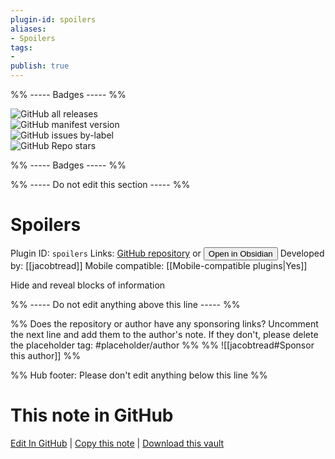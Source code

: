 ```yaml
---
plugin-id: spoilers
aliases:
- Spoilers
tags: 
- 
publish: true
---
```


%% ----- Badges ----- %%

![GitHub all releases](https://img.shields.io/github/downloads/jacobtread/obsidian-spoilers/total?color=573E7A&logo=github&style=for-the-badge)   
![GitHub manifest version](https://img.shields.io/github/manifest-json/v/jacobtread/obsidian-spoilers?color=573E7A&logo=github&style=for-the-badge)   
![GitHub issues by-label](https://img.shields.io/github/issues/jacobtread/obsidian-spoilers/help%20wanted?color=573E7A&logo=github&style=for-the-badge)   
![GitHub Repo stars](https://img.shields.io/github/stars/jacobtread/obsidian-spoilers?color=573E7A&logo=github&style=for-the-badge)

%% ----- Badges ----- %%

%% ----- Do not edit this section ----- %%

# Spoilers

Plugin ID: `spoilers`
Links: [GitHub repository](https://github.com/jacobtread/obsidian-spoilers) or [<button id=HH>Open in Obsidian</button>](obsidian://show-plugin?id=spoilers)
Developed by: [[jacobtread]]
Mobile compatible: [[Mobile-compatible plugins|Yes]]

Hide and reveal blocks of information

%% ----- Do not edit anything above this line ----- %% 

%% Does the repository or author have any sponsoring links? Uncomment the next line and add them to the author's note. If they don't, please delete the placeholder tag: #placeholder/author %%
%% ![[jacobtread#Sponsor this author]] %%

%% Hub footer: Please don't edit anything below this line %%

# This note in GitHub

<span class="git-footer">[Edit In GitHub](https://github.dev/obsidian-community/obsidian-hub/blob/main/02%20-%20Community%20Expansions/02.05%20All%20Community%20Expansions/Plugins/spoilers.md "git-hub-edit-note") | [Copy this note](https://raw.githubusercontent.com/obsidian-community/obsidian-hub/main/02%20-%20Community%20Expansions/02.05%20All%20Community%20Expansions/Plugins/spoilers.md "git-hub-copy-note") | [Download this vault](https://github.com/obsidian-community/obsidian-hub/archive/refs/heads/main.zip "git-hub-download-vault") </span>
